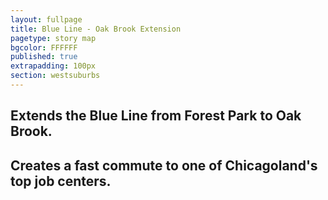 ```yaml
---
layout: fullpage
title: Blue Line - Oak Brook Extension
pagetype: story map
bgcolor: FFFFFF
published: true
extrapadding: 100px
section: westsuburbs
---
```


<div class="mapstage"></div>

## Extends the Blue Line from Forest Park to Oak Brook.

## Creates a fast commute to one of Chicagoland's top job centers.
